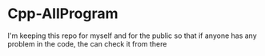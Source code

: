 # Cpp-AllProgram
I'm keeping this repo for myself and for the public so that if anyone has any problem in the code, the can check  it from there
